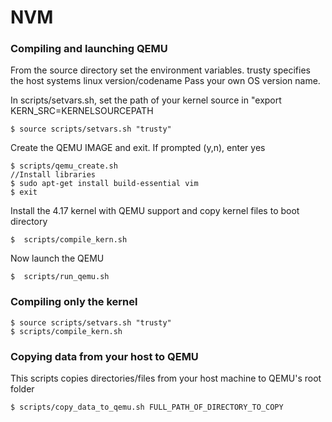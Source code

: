 # NVM

### Compiling and launching QEMU 

From the source directory set the environment variables.
trusty specifies the host systems linux version/codename 
Pass your own OS version name.

In scripts/setvars.sh, set the path of your kernel source in
"export KERN_SRC=KERNELSOURCEPATH

```
$ source scripts/setvars.sh "trusty"   
```

Create the QEMU IMAGE and exit.  If prompted (y,n), enter yes
```
$ scripts/qemu_create.sh  
//Install libraries
$ sudo apt-get install build-essential vim
$ exit
```

Install the 4.17 kernel with QEMU support and copy kernel files to boot directory
```
$  scripts/compile_kern.sh
```

Now launch the QEMU
```
$  scripts/run_qemu.sh
```

### Compiling only the kernel
```
$ source scripts/setvars.sh "trusty"
$ scripts/compile_kern.sh
```

### Copying data from your host to QEMU
This scripts copies directories/files from your host machine to QEMU's root folder
```
$ scripts/copy_data_to_qemu.sh FULL_PATH_OF_DIRECTORY_TO_COPY
```



